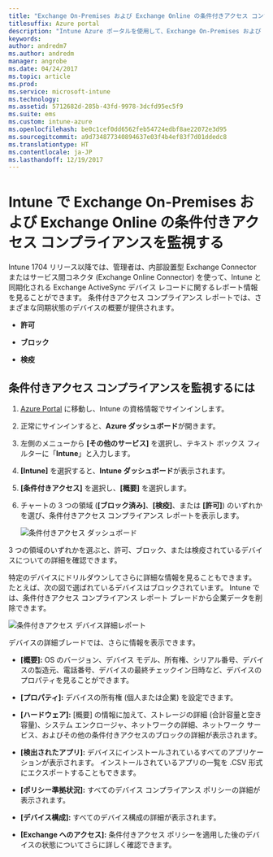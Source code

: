 ```yaml
---
title: "Exchange On-Premises および Exchange Online の条件付きアクセス コンプライアンスを監視する"
titlesuffix: Azure portal
description: "Intune Azure ポータルを使用して、Exchange On-Premises および Exchange Online の条件付きアクセス コンプライアンスを監視します"
keywords: 
author: andredm7
ms.author: andredm
manager: angrobe
ms.date: 04/24/2017
ms.topic: article
ms.prod: 
ms.service: microsoft-intune
ms.technology: 
ms.assetid: 5712682d-285b-43fd-9978-3dcfd95ec5f9
ms.suite: ems
ms.custom: intune-azure
ms.openlocfilehash: be0c1cef0dd6562feb54724edbf8ae22072e3d95
ms.sourcegitcommit: a9d734877340894637e03f4b4ef83f7d01ddedc8
ms.translationtype: HT
ms.contentlocale: ja-JP
ms.lasthandoff: 12/19/2017
---
```

# <a name="monitor-conditional-access-compliance-for-on-premises-exchange-and-exchange-online-in-intune"></a>Intune で Exchange On-Premises および Exchange Online の条件付きアクセス コンプライアンスを監視する

Intune 1704 リリース以降では、管理者は、内部設置型 Exchange Connector またはサービス間コネクタ (Exchange Online Connector) を使って、Intune と同期化される Exchange ActiveSync デバイス レコードに関するレポート情報を見ることができます。 条件付きアクセス コンプライアンス レポートでは、さまざまな同期状態のデバイスの概要が提供されます。

-   **許可**

-   **ブロック**

-   **検疫**

## <a name="to-monitor-conditional-access-compliance"></a>条件付きアクセス コンプライアンスを監視するには

1.  [Azure Portal](https://portal.azure.com/) に移動し、Intune の資格情報でサインインします。

2.  正常にサインインすると、**Azure ダッシュボード**が開きます。

3.  左側のメニューから **[その他のサービス]** を選択し、テキスト ボックス フィルターに「**Intune**」と入力します。

4.  **[Intune]** を選択すると、**Intune ダッシュボード**が表示されます。

5.  **[条件付きアクセス]** を選択し、**[概要]** を選択します。

6.  チャートの 3 つの領域 (**[ブロック済み]**、**[検疫]**、または **[許可]**) のいずれかを選び、条件付きアクセス コンプライアンス レポートを表示します。

    ![条件付きアクセス ダッシュボード](./media/CA-reporting-intune-1.png)

3 つの領域のいずれかを選ぶと、許可、ブロック、または検疫されているデバイスについての詳細を確認できます。

特定のデバイスにドリルダウンしてさらに詳細な情報を見ることもできます。 たとえば、次の図で選ばれているデバイスはブロックされています。 Intune では、条件付きアクセス コンプライアンス レポート ブレードから企業データを削除できます。

![条件付きアクセス デバイス詳細レポート](./media/CA-reporting-intune-3.png)

デバイスの詳細ブレードでは、さらに情報を表示できます。

-   **[概要]:** OS のバージョン、デバイス モデル、所有権、シリアル番号、デバイスの製造元、電話番号、デバイスの最終チェックイン日時など、デバイスのプロパティを見ることができます。

-   **[プロパティ]:** デバイスの所有権 (個人または企業) を設定できます。

-   **[ハードウェア]:** [概要] の情報に加えて、ストレージの詳細 (合計容量と空き容量)、システム エンクロージャ、ネットワークの詳細、ネットワーク サービス、およびその他の条件付きアクセスのブロックの詳細が表示されます。

-   **[検出されたアプリ]:** デバイスにインストールされているすべてのアプリケーションが表示されます。 インストールされているアプリの一覧を .CSV 形式にエクスポートすることもできます。

-   **[ポリシー準拠状況]:** すべてのデバイス コンプライアンス ポリシーの詳細が表示されます。

-   **[デバイス構成]:** すべてのデバイス構成の詳細が表示されます。

-   **[Exchange へのアクセス]:** 条件付きアクセス ポリシーを適用した後のデバイスの状態についてさらに詳しく確認できます。
